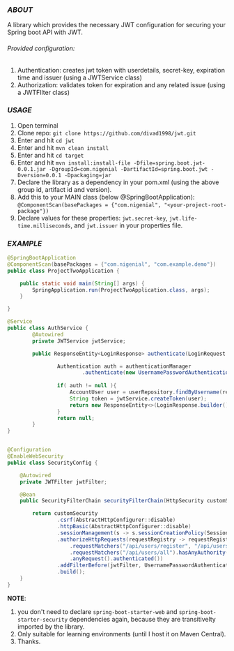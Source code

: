 ### ***ABOUT***
A library which provides the necessary JWT configuration for securing your Spring boot API with JWT. 
###### Provided configuration: 
1. Authentication: creates jwt token with userdetails, secret-key, expiration time and issuer (using a JWTService class)
2. Authorization: validates token for expiration and any related issue (using a JWTFIlter class)

### ***USAGE***
1. Open terminal
2. Clone repo: `git clone https://github.com/divad1998/jwt.git`
3. Enter and hit `cd jwt` 
4. Enter and hit `mvn clean install`
5. Enter and hit `cd target`
6. Enter and hit `mvn install:install-file -Dfile=spring.boot.jwt-0.0.1.jar -DgroupId=com.nigenial -DartifactId=spring.boot.jwt -Dversion=0.0.1 -Dpackaging=jar`
7. Declare the library as a dependency in your pom.xml (using the above group id, artifact id and version).
8. Add this to your MAIN class (below @SpringBootApplication): `@ComponentScan(basePackages = {"com.nigenial", "<your-project-root-package"})`
9. Declare values for these properties: `jwt.secret-key`, `jwt.life-time.milliseconds`, and `jwt.issuer` in your properties file. 

### ***EXAMPLE***

```java
@SpringBootApplication
@ComponentScan(basePackages = {"com.nigenial", "com.example.demo"})
public class ProjectTwoApplication {

	public static void main(String[] args) {
		SpringApplication.run(ProjectTwoApplication.class, args);
	}

}

@Service
public class AuthService {
        @Autowired
        private JWTService jwtService;

        public ResponseEntity<LoginResponse> authenticate(LoginRequest request){

                Authentication auth = authenticationManager
                        .authenticate(new UsernamePasswordAuthenticationToken(request.getUsername(), request.getPassword()));
        
                if( auth != null ){
                    AccountUser user = userRepository.findByUsername(request.getUsername());
                    String token = jwtService.createToken(user);
                    return new ResponseEntity<>(LoginResponse.builder().user(user).token(token).build(), HttpStatus.OK);
                }
                return null;
        }
}   


@Configuration
@EnableWebSecurity
public class SecurityConfig {

    @Autowired
    private JWTFilter jwtFilter; 

    @Bean
    public SecurityFilterChain securityFilterChain(HttpSecurity customSecurity) throws Exception{

        return customSecurity
                .csrf(AbstractHttpConfigurer::disable)
                .httpBasic(AbstractHttpConfigurer::disable)
                .sessionManagement(s -> s.sessionCreationPolicy(SessionCreationPolicy.STATELESS))
                .authorizeHttpRequests(requestRegistry -> requestRegistry
                    .requestMatchers("/api/users/register", "/api/users/login").permitAll()
                    .requestMatchers("/api/users/all").hasAnyAuthority(Role.ADMIN.name())
                    .anyRequest().authenticated())
                .addFilterBefore(jwtFilter, UsernamePasswordAuthenticationFilter.class)
                .build();
    }
}
```
**NOTE**: 
1. you don't need to declare `spring-boot-starter-web` and `spring-boot-starter-security` dependencies again, because they are transitivelty imported by the library.
2. Only suitable for learning environments (until I host it on Maven Central).
3. Thanks.
